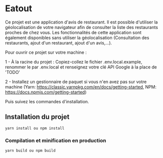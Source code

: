 # Eatout
Ce projet est une application d'avis de restaurant.
Il est possible d'utiliser la géolocalisation de votre navigateur afin de consulter la liste des restaurants proches de chez vous.
Les fonctionnalités de cette application sont également disponibles sans utiliser la géolocalisation (Consultation des restaurants, ajout d'un restaurant, ajout d'un avis,...).

Pour ouvrir ce projet sur votre machine :

1 - À la racine du projet : Copiez-collez le fichier .env.local.example, renommer le par .env.local et renseignez votre clé API Google à la place de 'TODO'

2 - Installez un gestionnaire de paquet si vous n'en avez pas sur votre machine (Yarn: https://classic.yarnpkg.com/en/docs/getting-started, NPM: https://docs.npmjs.com/getting-started)

Puis suivez les commandes d'installation.

## Installation du projet
```
yarn install ou npm install
```

### Compilation et minification en production
```
yarn build ou npm build
```
